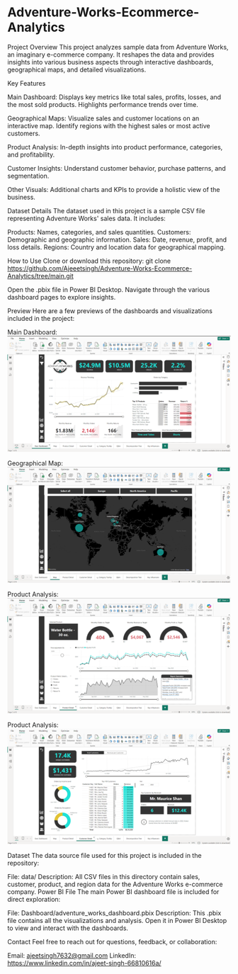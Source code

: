 # Adventure-Works-Ecommerce-Analytics
Project Overview
This project analyzes sample data from Adventure Works, an imaginary e-commerce company. It reshapes the data and provides insights into various business aspects through interactive dashboards, geographical maps, and detailed visualizations.

Key Features

Main Dashboard:
Displays key metrics like total sales, profits, losses, and the most sold products.
Highlights performance trends over time.

Geographical Maps:
Visualize sales and customer locations on an interactive map.
Identify regions with the highest sales or most active customers.

Product Analysis:
In-depth insights into product performance, categories, and profitability.

Customer Insights:
Understand customer behavior, purchase patterns, and segmentation.

Other Visuals:
Additional charts and KPIs to provide a holistic view of the business.

Dataset Details
The dataset used in this project is a sample CSV file representing Adventure Works' sales data. It includes:

Products: Names, categories, and sales quantities.
Customers: Demographic and geographic information.
Sales: Date, revenue, profit, and loss details.
Regions: Country and location data for geographical mapping.

How to Use
Clone or download this repository: git clone https://github.com/Ajeeetsingh/Adventure-Works-Ecommerce-Analytics/tree/main.git

Open the .pbix file in Power BI Desktop.
Navigate through the various dashboard pages to explore insights.

Preview
Here are a few previews of the dashboards and visualizations included in the project:

Main Dashboard: ![Main Dashboard](Preview/main_dashboard.png)

Geographical Map: ![Main Dashboard](Preview/map_page.png)

Product Analysis: ![Main Dashboard](Preview/product_details.png)

Product Analysis: ![Main Dashboard](Preview/customer_details.png)

Dataset
The data source file used for this project is included in the repository:

File: data/
Description: All CSV files in this directory contain sales, customer, product, and region data for the Adventure Works e-commerce company.
Power BI File
The main Power BI dashboard file is included for direct exploration:

File: Dashboard/adventure_works_dashboard.pbix
Description: This .pbix file contains all the visualizations and analysis. Open it in Power BI Desktop to view and interact with the dashboards.

Contact
Feel free to reach out for questions, feedback, or collaboration:

Email: ajeetsingh7632@gmail.com
LinkedIn: https://www.linkedin.com/in/ajeet-singh-66810616a/
	
